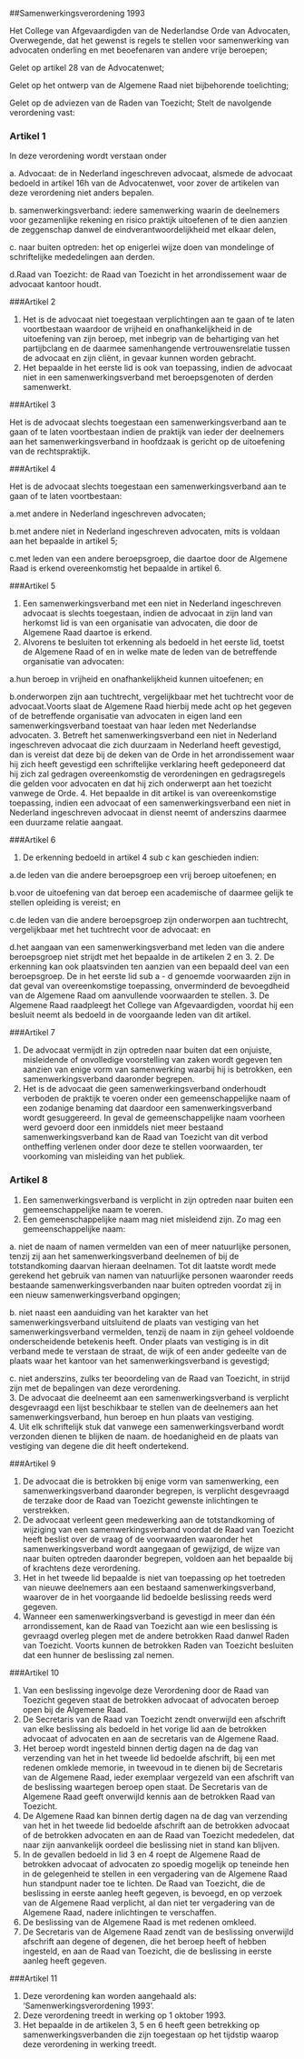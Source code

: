 <meta http-equiv='Content-Type' content='text/html; charset=utf-8' />

##Samenwerkingsverordening 1993

Het College van Afgevaardigden van de Nederlandse Orde van Advocaten,
Overwegende, dat het gewenst is regels te stellen voor samenwerking van advocaten onderling en met beoefenaren van andere vrije beroepen;

Gelet op artikel 28 van de Advocatenwet;

Gelet op het ontwerp van de Algemene Raad niet bijbehorende toelichting;

Gelet op de adviezen van de Raden van Toezicht;
Stelt de navolgende verordening vast:

### Artikel  1  

In deze verordening wordt verstaan onder 

a. Advocaat: de in Nederland ingeschreven advocaat, alsmede de advocaat bedoeld in artikel 16h van de Advocatenwet, voor zover de artikelen van deze verordening niet anders bepalen.  

b. samenwerkingsverband: iedere samenwerking waarin de deelnemers voor gezamenlijke rekening en risico praktijk uitoefenen of te dien aanzien de zeggenschap danwel de eindverantwoordelijkheid met elkaar delen,  

c. naar buiten optreden: het op enigerlei wijze doen van mondelinge of schriftelijke mededelingen aan derden.  

d.Raad van Toezicht: de Raad van Toezicht in het arrondissement waar de advocaat kantoor houdt.  

###Artikel 2 

1. Het is de advocaat niet toegestaan verplichtingen aan te gaan of te laten voortbestaan waardoor de vrijheid en onafhankelijkheid in de uitoefening van zijn beroep, met inbegrip van de behartiging van het partijbclang en de daarmee samenhangende vertrouwensrelatie tussen de advocaat en zijn cliënt, in gevaar kunnen worden gebracht.
2. Het bepaalde in het eerste lid is ook van toepassing, indien de advocaat niet in een samenwerkingsverband met beroepsgenoten of derden samenwerkt.

###Artikel 3 

Het is de advocaat slechts toegestaan een samenwerkingsverband aan te gaan of te laten voortbestaan indien de praktijk van ieder der deelnemers aan het samenwerkingsverband in hoofdzaak is gericht op de uitoefening van de rechtspraktijk.

###Artikel 4 

Het is de advocaat slechts toegestaan een samenwerkingsverband aan te gaan of te laten voortbestaan:

a.met andere in Nederland ingeschreven advocaten;

b.met andere niet in Nederland ingeschreven advocaten, mits is voldaan aan het bepaalde in artikel 5;

c.met leden van een andere beroepsgroep, die daartoe door de Algemene Raad is erkend overeenkomstig het bepaalde in artikel 6.

###Artikel 5 

1. Een samenwerkingsverband met een niet in Nederland ingeschreven advocaat is slechts toegestaan, indien de advocaat in zijn land van herkomst lid is van een organisatie van advocaten, die door de Algemene Raad daartoe is erkend.
2. Alvorens te besluiten tot erkenning als bedoeld in het eerste lid, toetst de Algemene Raad of en in welke mate de leden van de betreffende organisatie van advocaten:

a.hun beroep in vrijheid en onafhankelijkheid kunnen uitoefenen; en

b.onderworpen zijn aan tuchtrecht, vergelijkbaar met het tuchtrecht voor de advocaat.Voorts slaat de Algemene Raad hierbij mede acht op het gegeven of de betreffende organisatie van advocaten in eigen land een samenwerkingsverband toestaat van haar leden met Nederlandse advocaten.
3. Betreft het samenwerkingsverband een niet in Nederland ingeschreven advocaat die zich duurzaam in Nederland heeft gevestigd, dan is vereist dat deze bij de deken van de Orde in het arrondissement waar hij zich heeft gevestigd een schriftelijke verklaring heeft gedeponeerd dat hij zich zal gedragen overeenkomstig de verordeningen en gedragsregels die gelden voor advocaten en dat hij zich onderwerpt aan het toezicht vanwege de Orde.
4. Het bepaalde in dit artikel is van overeenkomstige toepassing, indien een advocaat of een samenwerkingsverband een niet in Nederland ingeschreven advocaat in dienst neemt of anderszins daarmee een duurzame relatie aangaat.

###Artikel 6 

1. De erkenning bedoeld in artikel 4 sub c kan geschieden indien:

a.de leden van die andere beroepsgroep een vrij beroep uitoefenen; en

b.voor de uitoefening van dat beroep een academische of daarmee gelijk te stellen opleiding is vereist; en

c.de leden van die andere beroepsgroep zijn onderworpen aan tuchtrecht, vergelijkbaar met het tuchtrecht voor de advocaat: en

d.het aangaan van een samenwerkingsverband met leden van die andere beroepsgroep niet strijdt met het bepaalde in de artikelen 2 en 3.
2. De erkenning kan ook plaatsvinden ten aanzien van een bepaald deel van een beroepsgroep. De in het eerste lid sub a - d genoemde voorwaarden zijn in dat geval van overeenkomstige toepassing, onverminderd de bevoegdheid van de Algemene Raad om aanvullende voorwaarden te stellen.
3. De Algemene Raad raadpleegt het College van Afgevaardigden, voordat hij een besluit neemt als bedoeld in de voorgaande leden van dit artikel.

###Artikel 7 

1. De advocaat vermijdt in zijn optreden naar buiten dat een onjuiste, misleidende of onvolledige voorstelling van zaken wordt gegeven ten aanzien van enige vorm van samenwerking waarbij hij is betrokken, een samenwerkingsverband daaronder begrepen.
2. Het is de advocaat die geen samenwerkingsverband onderhoudt verboden de praktijk te voeren onder een gemeenschappelijke naam of een zodanige benaming dat daardoor een samenwerkingsverband wordt gesuggereerd. In geval de gemeenschappelijke naam voorheen werd gevoerd door een inmiddels niet meer bestaand samenwerkingsverband kan de Raad van Toezicht van dit verbod ontheffing verlenen onder door deze te stellen voorwaarden, ter voorkoming van misleiding van het publiek.

### Artikel  8  

1.  Een samenwerkingsverband is verplicht in zijn optreden naar buiten een gemeenschappelijke naam te voeren.   
2.  Een gemeenschappelijke naam mag niet misleidend zijn. Zo mag een gemeenschappelijke naam: 

a. niet de naam of namen vermelden van een of meer natuurlijke personen, tenzij zij aan het samenwerkingsverband deelnemen of bij de totstandkoming daarvan hieraan deelnamen. Tot dit laatste wordt mede gerekend het gebruik van namen van natuurlijke personen waaronder reeds bestaande samenwerkingsverbanden naar buiten optreden voordat zij in een nieuw samenwerkingsverband opgingen;  

b. niet naast een aanduiding van het karakter van het samenwerkingsverband uitsluitend de plaats van vestiging van het samenwerkingsverband vermelden, tenzij de naam in zijn geheel voldoende onderscheidende betekenis heeft. Onder plaats van vestiging is in dit verband mede te verstaan de straat, de wijk of een ander gedeelte van de plaats waar het kantoor van het samenwerkingsverband is gevestigd;  

c. niet anderszins, zulks ter beoordeling van de Raad van Toezicht, in strijd zijn met de bepalingen van deze verordening.     
3.  De advocaat die deelneemt aan een samenwerkingsverband is verplicht desgevraagd een lijst beschikbaar te stellen van de deelnemers aan het samenwerkingsverband, hun beroep en hun plaats van vestiging.   
4.  Uit elk schriftelijk stuk dat vanwege een samenwerkingsverband wordt verzonden dienen te blijken de naam. de hoedanigheid en de plaats van vestiging van degene die dit heeft ondertekend.  

###Artikel 9 

1. De advocaat die is betrokken bij enige vorm van samenwerking, een samenwerkingsverband daaronder begrepen, is verplicht desgevraagd de terzake door de Raad van Toezicht gewenste inlichtingen te verstrekken.
2. De advocaat verleent geen medewerking aan de totstandkoming of wijziging van een samenwerkingsverband voordat de Raad van Toezicht heeft beslist over de vraag of de voorwaarden waaronder het samenwerkingsverband wordt aangegaan of gewijzigd, de wijze van naar buiten optreden daaronder begrepen, voldoen aan het bepaalde bij of krachtens deze verordening.
3. Het in het tweede lid bepaalde is niet van toepassing op het toetreden van nieuwe deelnemers aan een bestaand samenwerkingsverband, waarover de in het voorgaande lid bedoelde beslissing reeds werd gegeven.
4. Wanneer een samenwerkingsverband is gevestigd in meer dan één arrondissement, kan de Raad van Toezicht aan wie een beslissing is gevraagd overleg plegen met de andere betrokken Raad danwel Raden van Toezicht. Voorts kunnen de betrokken Raden van Toezicht besluiten dat een hunner de beslissing zal nemen.

###Artikel 10 

1. Van een beslissing ingevolge deze Verordening door de Raad van Toezicht gegeven staat de betrokken advocaat of advocaten beroep open bij de Algemene Raad.
2. De Secretaris van de Raad van Toezicht zendt onverwijld een afschrift van elke beslissing als bedoeld in het vorige lid aan de betrokken advocaat of advocaten en aan de secretaris van de Algemene Raad.
3. Het beroep wordt ingesteld binnen dertig dagen na de dag van verzending van het in het tweede lid bedoelde afschrift, bij een met redenen omklede memorie, in tweevoud in te dienen bij de Secretaris van de Algemene Raad, ieder exemplaar vergezeld van een afschrift van de beslissing waartegen beroep open staat. De Secretaris van de Algemene Raad geeft onverwijld kennis aan de betrokken Raad van Toezicht.
4. De Algemene Raad kan binnen dertig dagen na de dag van verzending van het in het tweede lid bedoelde afschrift aan de betrokken advocaat of de betrokken advocaten en aan de Raad van Toezicht mededelen, dat naar zijn aanvankelijk oordeel die beslissing niet in stand kan blijven.
5. In de gevallen bedoeld in lid 3 en 4 roept de Algemene Raad de betrokken advocaat of advocaten zo spoedig mogelijk op teneinde hen in de gelegenheid te stellen in een vergadering van de Algemene Raad hun standpunt nader toe te lichten. De Raad van Toezicht, die de beslissing in eerste aanleg heeft gegeven, is bevoegd, en op verzoek van de Algemene Raad verplicht, al dan niet ter vergadering van de Algemene Raad, nadere inlichtingen te verschaffen.
6. De beslissing van de Algemene Raad is met redenen omkleed.
7. De Secretaris van de Algemene Raad zendt van de beslissing onverwijld afschrift aan degene of degenen, die het beroep heeft of hebben ingesteld, en aan de Raad van Toezicht, die de beslissing in eerste aanleg heeft gegeven.

###Artikel 11 

1. Deze verordening kan worden aangehaald als: ‘Samenwerkingsverordening 1993’.
2. Deze verordening treedt in werking op 1 oktober 1993.
3. Het bepaalde in de artikelen 3, 5 en 6 heeft geen betrekking op samenwerkingsverbanden die zijn toegestaan op het tijdstip waarop deze verordening in werking treedt.
